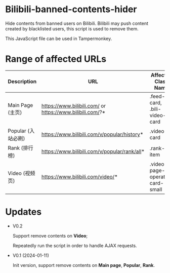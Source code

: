 # Bilibili-banned-contents-hider

Hide contents from banned users on Bilibili. Bilibili may push content created by blacklisted users, this script is used to remove them.

This JavaScript file can be used in Tampermonkey.

# Range of affected URLs

|Description|URL|Affected Class Name|
|--|--|--|
|Main Page (主页)|https://www.bilibili.com/ or https://www.bilibili.com/?*|.feed-card, .bili-video-card|
|Popular (入站必刷)|https://www.bilibili.com/v/popular/history*|.video-card|
|Rank (排行榜)|https://www.bilibili.com/v/popular/rank/all*|.rank-item|
|Video (视频页)|https://www.bilibili.com/video/*|.video-page-operator-card-small|

# Updates

- V0.2

  Support remove contents on **Video**;

  Repeatedly run the script in order to handle AJAX requests.

- V0.1 (2024-01-11)

  Init version, support remove contents on **Main page**, **Popular**, **Rank**.
